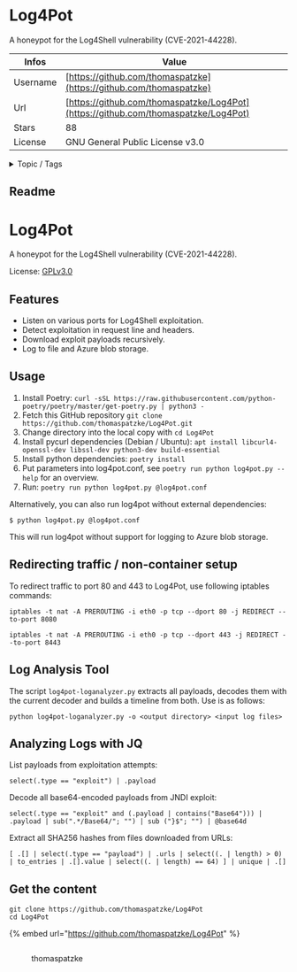 # Log4Pot

A honeypot for the Log4Shell vulnerability (CVE-2021-44228).

| Infos    | Value                                                              |
| -------- | -------------------------------------------------------------------|
| Username | [https://github.com/thomaspatzke](https://github.com/thomaspatzke) |
| Url      | [https://github.com/thomaspatzke/Log4Pot](https://github.com/thomaspatzke/Log4Pot)                                               |
| Stars    | 88                                                          |
| License  | GNU General Public License v3.0                                                        |

<details>

<summary>Topic / Tags</summary>



</details>

## Readme

# Log4Pot

A honeypot for the Log4Shell vulnerability (CVE-2021-44228).

License: [GPLv3.0](https://www.gnu.org/licenses/gpl-3.0.html)

## Features

* Listen on various ports for Log4Shell exploitation.
* Detect exploitation in request line and headers.
* Download exploit payloads recursively.
* Log to file and Azure blob storage.

## Usage

1. Install Poetry: `curl -sSL https://raw.githubusercontent.com/python-poetry/poetry/master/get-poetry.py | python3 -`
2. Fetch this GitHub repository `git clone https://github.com/thomaspatzke/Log4Pot.git`
3. Change directory into the local copy with `cd Log4Pot`
4. Install pycurl dependencies (Debian / Ubuntu): `apt install libcurl4-openssl-dev libssl-dev python3-dev build-essential`
5. Install python dependencies: `poetry install`
6. Put parameters into log4pot.conf, see `poetry run python log4pot.py --help` for an overview.
7. Run: `poetry run python log4pot.py @log4pot.conf`

Alternatively, you can also run log4pot without external dependencies:
```
$ python log4pot.py @log4pot.conf
```
This will run log4pot without support for logging to Azure blob storage.

## Redirecting traffic / non-container setup

To redirect traffic to port 80 and 443 to Log4Pot, use following iptables commands:

`iptables -t nat -A PREROUTING -i eth0 -p tcp --dport 80 -j REDIRECT --to-port 8080`

`iptables -t nat -A PREROUTING -i eth0 -p tcp --dport 443 -j REDIRECT --to-port 8443`

## Log Analysis Tool

The script `log4pot-loganalyzer.py` extracts all payloads, decodes them with the current decoder and builds a timeline from both. Use is as follows:

```
python log4pot-loganalyzer.py -o <output directory> <input log files>
```

## Analyzing Logs with JQ

List payloads from exploitation attempts:
```
select(.type == "exploit") | .payload
```

Decode all base64-encoded payloads from JNDI exploit:
```
select(.type == "exploit" and (.payload | contains("Base64"))) | .payload | sub(".*/Base64/"; "") | sub ("}$"; "") | @base64d
```

Extract all SHA256 hashes from files downloaded from URLs:
```
[ .[] | select(.type == "payload") | .urls | select((. | length) > 0) | to_entries | .[].value | select((. | length) == 64) ] | unique | .[]
```



## Get the content

```
git clone https://github.com/thomaspatzke/Log4Pot
cd Log4Pot
```

{% embed url="https://github.com/thomaspatzke/Log4Pot" %}

<figure><img src="https://avatars.githubusercontent.com/u/1845601?v=4" alt=""><figcaption><p>thomaspatzke</p></figcaption></figure>

